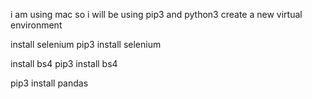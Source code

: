 i am using mac so i will be using pip3 and python3
create a new virtual environment 


install selenium
pip3 install selenium

install bs4
pip3 install bs4

pip3 install pandas